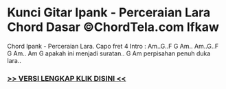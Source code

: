 
 # Kunci Gitar Ipank - Perceraian Lara Chord Dasar ©ChordTela.com lfkaw


Chord Ipank - Perceraian Lara. Capo fret 4 Intro : Am..G..F G Am.. Am..G..F G Am.. Am G apakah ini menjadi suratan.. G Am perpisahan penuh duka lara..

###  <a href="https://shortlighzx.web.app?sq=Kunci Gitar Ipank - Perceraian Lara Chord Dasar ©ChordTela.com"> >> VERSI LENGKAP KLIK DISINI << </a>
